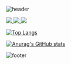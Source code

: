 ![header](https://capsule-render.vercel.app/api?type=venom&color=000000&height=200&section=header&text=땅땅꼬&fontSize=30&fontColor=d9e1e8)

<a href="https://www.instagram.com/rndox_99" target="_blank">
<img src="https://img.shields.io/badge/instagram-E4405F?style=instagram&logo=instagram&logoColor=white&color=000000"/>
</a>

<a href="https://www.python.org/" target="_blank">
<img src="https://img.shields.io/badge/python-E4405F?style=instagram&logo=python&logoColor=white&color=000000"/>
</a>

<a href="https://www.mysql.com/" target="_blank">
<img src="https://img.shields.io/badge/mysql-E4405F?style=instagram&logo=mysql&logoColor=white&color=000000"/>
</a>

[![Top Langs](https://github-readme-stats.vercel.app/api/top-langs/?username=DDDDKo)](https://github.com/DDDDKo)

[![Anurag's GitHub stats](https://github-readme-stats.vercel.app/api?username=DDDDKo&show_icons=true&theme=graywhite)](https://github.com/DDDDKo)

![footer](https://capsule-render.vercel.app/api?&type=waving&color=000000)
